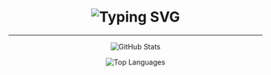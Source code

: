 <h1 align="center">
  <img src="https://readme-typing-svg.herokuapp.com?size=28&duration=4000&color=white&center=true&vCenter=true&width=650&lines=Halo+semua;Saya+Henalvaro+Farrel+Bagas+Qusuma" alt="Typing SVG" />
</h1>

---

<p align="center">
  <img src="https://github-readme-stats.vercel.app/api?username=Henalvaro19&show_icons=true&theme=radical" alt="GitHub Stats" />
</p>

<p align="center">
  <img src="https://github-readme-stats.vercel.app/api/top-langs/?username=Henalvaro19&layout=compact&theme=radical" alt="Top Languages" />
</p>
